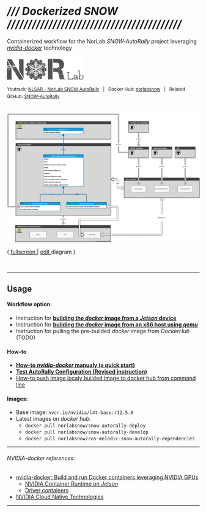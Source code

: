 # _/// Dockerized SNOW //////////////////////////////////////////_

Containerized workflow for the NorLab _SNOW-AutoRally_ project leveraging [_nvidia-docker_](https://github.com/NVIDIA/nvidia-docker) technology

<div>
<p> <img src="./images/norlab_logo_acronym_dark.png" width="200"> </p>

<sup>
Youtrack: <a href="https://redleader.myjetbrains.com/youtrack/dashboard?id=bce3112d-bda1-425c-8628-802a047be4d3">NLSAR - NorLab SNOW AutoRally</a>
&nbsp; | &nbsp; Docker Hub:
<a href="https://hub.docker.com/u/norlabsnow">norlabsnow</a>
&nbsp; | &nbsp; Related GitHub:
<a href="https://github.com/RedLeader962/autorally">SNOW-AutoRally</a>
</sup>
</div>

<br>

<p>
<a href="https://viewer.diagrams.net/?target=blank&highlight=0000ff&edit=_blank&layers=1&nav=1&title=dockerized_snow_plan.drawio#Uhttps%3A%2F%2Fraw.githubusercontent.com%2FRedLeader962%2FDockerized-SNOW%2Fmaster%2Fdrawio%2Fdockerized_snow_plan.drawio">
<img src="drawio/dockerized_snow_plan.svg">
</a>
</p>
<p>
( 
<a href="https://viewer.diagrams.net/?target=blank&highlight=0000ff&edit=_blank&layers=1&nav=1&title=dockerized_snow_plan.drawio#Uhttps%3A%2F%2Fraw.githubusercontent.com%2FRedLeader962%2FDockerized-SNOW%2Fmaster%2Fdrawio%2Fdockerized_snow_plan.drawio">
fullscreen
</a>
  |  <a href="https://app.diagrams.net/?mode=github#HRedLeader962%2FDockerized-SNOW%2Fmaster%2Fdrawio%2Fdockerized_snow_plan.drawio" target="_blank" rel="noopener noreferrer">edit
</a>
diagram )
</p>
<br>

---
## Usage

#### Workflow option:

- Instruction for [**building the _docker_ image from a _Jetson_ device**](README_Jetson_builded.md)
- Instruction for [**building the _docker_ image from an x86 host using _qemu_**](README_cross_compiler.md)
- Instruction for pulling the pre-builded _docker_ image from _DockerHub_ (TODO)

#### How-to
- [**How-to _nvidia-docker_ manualy (a quick start)**](README_docker_manualy_quickstart.md)
- [**Test AutoRally Configuration (**Revised instruction**)**](https://github.com/RedLeader962/SNOW-AutoRally#test-autorally-configuration-in-gazebo-revised-instruction)
- [How-to push image localy builded image to docker hub from command line](README_push_to_dockerhub.md)


#### Images:
- Base image: `nvcr.io/nvidia/l4t-base:r32.5.0`
- Latest images on _docker hub_: 
   - `docker pull norlabsnow/snow-autorally-deploy`
   - `docker pull norlabsnow/snow-autorally-develop`
   - `docker pull norlabsnow/ros-melodic-snow-autorally-dependencies`
  
---
###### _NVIDIA-docker_ references:
- [nvidia-docker: Build and run Docker containers leveraging NVIDIA GPUs](https://github.com/NVIDIA/nvidia-docker) 
  - [NVIDIA Container Runtime on _Jetson_](https://github.com/NVIDIA/nvidia-docker/wiki/NVIDIA-Container-Runtime-on-Jetson)
  - [Driver containers](https://github.com/NVIDIA/nvidia-docker/wiki/Driver-containers)
- [NVIDIA Cloud Native Technologies](https://docs.nvidia.com/datacenter/cloud-native/#)

---




 

